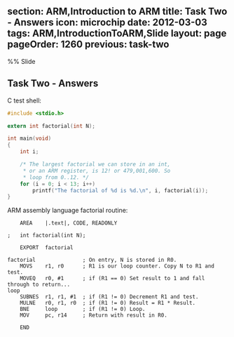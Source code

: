 section: ARM,Introduction to ARM
title: Task Two - Answers
icon: microchip
date: 2012-03-03
tags: ARM,IntroductionToARM,Slide
layout: page
pageOrder: 1260
previous: task-two
----

%% Slide
  
## Task Two - Answers

C test shell:

``` c
#include <stdio.h>

extern int factorial(int N);

int main(void)
{
    int i;

    /* The largest factorial we can store in an int,
     * or an ARM register, is 12! or 479,001,600. So
     * loop from 0..12. */
    for (i = 0; i < 13; i++)
        printf("The factorial of %d is %d.\n", i, factorial(i));
}
```

ARM assembly language factorial routine:

``` arm
    AREA    |.text|, CODE, READONLY

;   int factorial(int N);

    EXPORT  factorial

factorial               ; On entry, N is stored in R0.
    MOVS    r1, r0      ; R1 is our loop counter. Copy N to R1 and test.
    MOVEQ   r0, #1      ; if (R1 == 0) Set result to 1 and fall through to return...
loop
    SUBNES  r1, r1, #1  ; if (R1 != 0) Decrement R1 and test.
    MULNE   r0, r1, r0  ; if (R1 != 0) Result = R1 * Result.
    BNE     loop        ; if (R1 != 0) Loop.
    MOV     pc, r14     ; Return with result in R0.

    END
```
